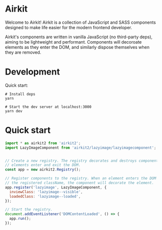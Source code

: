 # Airkit

Welcome to Airkit! Airkit is a collection of JavaScript and SASS components
designed to make life easier for the modern frontend developer.

Airkit's components are written in vanilla JavaScript (no third-party deps),
aiming to be lightweight and performant. Components will decoroate elements as
they enter the DOM, and similarly dispose themselves when they are removed.


# Development

Quick start:

```
# Install deps
yarn

# Start the dev server at localhost:3000
yarn dev
```


# Quick start

```javascript
import * as airkit2 from 'airkit2';
import LazyImageComponent from 'airkit2/lazyimage/lazyimagecomponent';


// Create a new registry. The registry decorates and destroys components as
// elements enter and exit the DOM.
const app = new airkit2.Registry();

// Register components to the registry. When an element enters the DOM with
// the registered className, the component will decorate the element.
app.register('lazyimage', LazyImageComponent, {
  inviewClass: 'lazyimage--visible',
  loadedClass: 'lazyimage--loaded',
});

// Start the registry.
document.addEventListener('DOMContentLoaded', () => {
  app.run();
});
```
